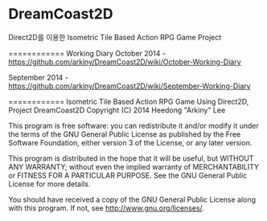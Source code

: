 DreamCoast2D
============

Direct2D를 이용한 Isometric Tile Based Action RPG Game Project

============
Working Diary 
October 2014 - https://github.com/arkiny/DreamCoast2D/wiki/October-Working-Diary

September 2014 - https://github.com/arkiny/DreamCoast2D/wiki/September-Working-Diary

============
Isometric Tile Based Action RPG Game Using Direct2D, Project DreamCoast2D
Copyright (C) 2014 Heedong "Arkiny" Lee

This program is free software: you can redistribute it and/or modify
it under the terms of the GNU General Public License as published by
the Free Software Foundation, either version 3 of the License, or
any later version.

This program is distributed in the hope that it will be useful,
but WITHOUT ANY WARRANTY; without even the implied warranty of
MERCHANTABILITY or FITNESS FOR A PARTICULAR PURPOSE.  See the
GNU General Public License for more details.

You should have received a copy of the GNU General Public License
along with this program.  If not, see <http://www.gnu.org/licenses/>.
